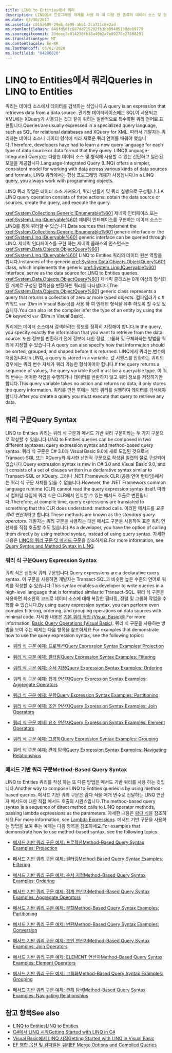 ```yaml
---
title: LINQ to Entities에서 쿼리
description: LINQ에서 프로그래밍 개체를 사용 하 여 다양 한 종류의 데이터 소스 및 형식에 대 한 데이터 작업을 수행 하기 위한 간단 하 고 일관적인 모델을 제공 하는 방법을 알아봅니다.
ms.date: 03/30/2017
ms.assetid: c015a609-29eb-4e95-abb1-2ca721c6e2ad
ms.openlocfilehash: 048fd56fc687dd715292fb3bb09405130de09779
ms.sourcegitcommit: 33deec3e814238fb18a49b2a7e89278e27888291
ms.translationtype: MT
ms.contentlocale: ko-KR
ms.lasthandoff: 06/02/2020
ms.locfileid: "84286820"
---
```

# <a name="queries-in-linq-to-entities"></a><span data-ttu-id="efafb-103">LINQ to Entities에서 쿼리</span><span class="sxs-lookup"><span data-stu-id="efafb-103">Queries in LINQ to Entities</span></span>
<span data-ttu-id="efafb-104">쿼리는 데이터 소스에서 데이터를 검색하는 식입니다.</span><span class="sxs-lookup"><span data-stu-id="efafb-104">A query is an expression that retrieves data from a data source.</span></span> <span data-ttu-id="efafb-105">관계형 데이터베이스에는 SQL이 사용되고 XML에는 XQuery가 사용되는 것과 같이 쿼리는 일반적으로 특수화된 쿼리 언어로 표현됩니다.</span><span class="sxs-lookup"><span data-stu-id="efafb-105">Queries are usually expressed in a specialized query language, such as SQL for relational databases and XQuery for XML.</span></span> <span data-ttu-id="efafb-106">따라서 개발자는 쿼리하는 데이터 소스나 데이터 형식에 따라 새로운 쿼리 언어를 배워야 했습니다.</span><span class="sxs-lookup"><span data-stu-id="efafb-106">Therefore, developers have had to learn a new query language for each type of data source or data format that they query.</span></span> <span data-ttu-id="efafb-107">LINQ(Language-Integrated Query)는 다양한 데이터 소스 및 형식에 사용할 수 있는 간단하고 일관된 모델을 제공합니다.</span><span class="sxs-lookup"><span data-stu-id="efafb-107">Language-Integrated Query (LINQ) offers a simpler, consistent model for working with data across various kinds of data sources and formats.</span></span> <span data-ttu-id="efafb-108">LINQ 쿼리에서는 항상 프로그래밍 개체가 사용됩니다.</span><span class="sxs-lookup"><span data-stu-id="efafb-108">In a LINQ query, you always work with programming objects.</span></span>  
  
 <span data-ttu-id="efafb-109">LINQ 쿼리 작업은 데이터 소스 가져오기, 쿼리 만들기 및 쿼리 실행으로 구성됩니다.</span><span class="sxs-lookup"><span data-stu-id="efafb-109">A LINQ query operation consists of three actions: obtain the data source or sources, create the query, and execute the query.</span></span>  
  
 <span data-ttu-id="efafb-110"><xref:System.Collections.Generic.IEnumerable%601> 제네릭 인터페이스 또는 <xref:System.Linq.IQueryable%601> 제네릭 인터페이스를 구현하는 데이터 소스는 LINQ를 통해 쿼리할 수 있습니다.</span><span class="sxs-lookup"><span data-stu-id="efafb-110">Data sources that implement the <xref:System.Collections.Generic.IEnumerable%601> generic interface or the <xref:System.Linq.IQueryable%601> generic interface can be queried through LINQ.</span></span> <span data-ttu-id="efafb-111">제네릭 인터페이스를 구현 하는 제네릭 클래스의 인스턴스는 <xref:System.Data.Objects.ObjectQuery%601> <xref:System.Linq.IQueryable%601> LINQ to Entities 쿼리의 데이터 원본 역할을 합니다.</span><span class="sxs-lookup"><span data-stu-id="efafb-111">Instances of the generic <xref:System.Data.Objects.ObjectQuery%601> class, which implements the generic <xref:System.Linq.IQueryable%601> interface, serve as the data source for LINQ to Entities queries.</span></span> <span data-ttu-id="efafb-112"><xref:System.Data.Objects.ObjectQuery%601> 제네릭 클래스는 0개 이상의 형식화된 개체로 구성된 컬렉션을 반환하는 쿼리를 나타냅니다.</span><span class="sxs-lookup"><span data-stu-id="efafb-112">The <xref:System.Data.Objects.ObjectQuery%601> generic class represents a query that returns a collection of zero or more typed objects.</span></span> <span data-ttu-id="efafb-113">컴파일러가 c # 키워드 `var` (Dim in Visual Basic)를 사용 하 여 엔터티 형식을 유추 하도록 할 수도 있습니다.</span><span class="sxs-lookup"><span data-stu-id="efafb-113">You can also let the compiler infer the type of an entity by using the C# keyword `var` (Dim in Visual Basic).</span></span>  
  
 <span data-ttu-id="efafb-114">쿼리에는 데이터 소스에서 검색하려는 정보를 정확히 지정해야 합니다.</span><span class="sxs-lookup"><span data-stu-id="efafb-114">In the query, you specify exactly the information that you want to retrieve from the data source.</span></span> <span data-ttu-id="efafb-115">또한 정보를 반환하기 전에 정보에 대한 정렬, 그룹화 및 구체화하는 방법을 쿼리에 지정할 수 있습니다.</span><span class="sxs-lookup"><span data-stu-id="efafb-115">A query can also specify how that information should be sorted, grouped, and shaped before it is returned.</span></span> <span data-ttu-id="efafb-116">LINQ에서 쿼리는 변수에 저장됩니다.</span><span class="sxs-lookup"><span data-stu-id="efafb-116">In LINQ, a query is stored in a variable.</span></span> <span data-ttu-id="efafb-117">값 시퀀스를 반환하는 쿼리의 경우에는 쿼리 변수 자체가 쿼리 가능한 형식이어야 합니다.</span><span class="sxs-lookup"><span data-stu-id="efafb-117">If the query returns a sequence of values, the query variable itself must be a queryable type.</span></span> <span data-ttu-id="efafb-118">이 쿼리 변수는 어떠한 작업을 수행하거나 데이터를 반환하지 않고 쿼리 정보를 저장하기만 합니다.</span><span class="sxs-lookup"><span data-stu-id="efafb-118">This query variable takes no action and returns no data; it only stores the query information.</span></span> <span data-ttu-id="efafb-119">쿼리를 만든 후에는 해당 쿼리를 실행하여 데이터를 검색해야 합니다.</span><span class="sxs-lookup"><span data-stu-id="efafb-119">After you create a query you must execute that query to retrieve any data.</span></span>  
  
## <a name="query-syntax"></a><span data-ttu-id="efafb-120">쿼리 구문</span><span class="sxs-lookup"><span data-stu-id="efafb-120">Query Syntax</span></span>  
 <span data-ttu-id="efafb-121">LINQ to Entities 쿼리는 쿼리 식 구문과 메서드 기반 쿼리 구문이라는 두 가지 구문으로 작성할 수 있습니다.</span><span class="sxs-lookup"><span data-stu-id="efafb-121">LINQ to Entities queries can be composed in two different syntaxes: query expression syntax and method-based query syntax.</span></span> <span data-ttu-id="efafb-122">쿼리 식 구문은 C# 3.0과 Visual Basic 9.0에 새로 도입된 것으로서 Transact-SQL 또는 XQuery와 유사한 선언적 구문으로 작성된 일련의 절로 구성되어 있습니다.</span><span class="sxs-lookup"><span data-stu-id="efafb-122">Query expression syntax is new in C# 3.0 and Visual Basic 9.0, and it consists of a set of clauses written in a declarative syntax similar to Transact-SQL or XQuery.</span></span> <span data-ttu-id="efafb-123">그러나 .NET Framework CLR (공용 언어 런타임)에서는 쿼리 식 구문 자체를 읽을 수 없습니다.</span><span class="sxs-lookup"><span data-stu-id="efafb-123">However, the .NET Framework common language runtime (CLR) cannot read the query expression syntax itself.</span></span> <span data-ttu-id="efafb-124">따라서 컴파일 타임에 쿼리 식은 CLR에서 인식할 수 있는 메서드 호출로 변환됩니다.</span><span class="sxs-lookup"><span data-stu-id="efafb-124">Therefore, at compile time, query expressions are translated to something that the CLR does understand: method calls.</span></span> <span data-ttu-id="efafb-125">이러한 메서드를 *표준 쿼리 연산자*라고 합니다.</span><span class="sxs-lookup"><span data-stu-id="efafb-125">These methods are known as the *standard query operators*.</span></span> <span data-ttu-id="efafb-126">개발자는 쿼리 구문을 사용하는 대신 메서드 구문을 사용하여 표준 쿼리 연산자를 직접 호출할 수도 있습니다.</span><span class="sxs-lookup"><span data-stu-id="efafb-126">As a developer, you have the option of calling them directly by using method syntax, instead of using query syntax.</span></span> <span data-ttu-id="efafb-127">자세한 내용은 [LINQ의 쿼리 구문 및 메서드 구문](../../../../../csharp/programming-guide/concepts/linq/query-syntax-and-method-syntax-in-linq.md)을 참조하세요.</span><span class="sxs-lookup"><span data-stu-id="efafb-127">For more information, see [Query Syntax and Method Syntax in LINQ](../../../../../csharp/programming-guide/concepts/linq/query-syntax-and-method-syntax-in-linq.md).</span></span>  
  
### <a name="query-expression-syntax"></a><span data-ttu-id="efafb-128">쿼리 식 구문</span><span class="sxs-lookup"><span data-stu-id="efafb-128">Query Expression Syntax</span></span>  
 <span data-ttu-id="efafb-129">쿼리 식은 선언적 쿼리 구문입니다.</span><span class="sxs-lookup"><span data-stu-id="efafb-129">Query expressions are a declarative query syntax.</span></span> <span data-ttu-id="efafb-130">이 구문을 사용하면 개발자는 Transact-SQL과 비슷한 높은 수준의 언어로 쿼리를 작성할 수 있습니다.</span><span class="sxs-lookup"><span data-stu-id="efafb-130">This syntax enables a developer to write queries in a high-level language that is formatted similar to Transact-SQL.</span></span> <span data-ttu-id="efafb-131">쿼리 식 구문을 사용하면 최소한의 코드로 데이터 소스에 대해 복잡한 필터링, 정렬 및 그룹화 작업을 수행할 수 있습니다.</span><span class="sxs-lookup"><span data-stu-id="efafb-131">By using query expression syntax, you can perform even complex filtering, ordering, and grouping operations on data sources with minimal code.</span></span> <span data-ttu-id="efafb-132">자세한 내용은 [기본 쿼리 작업 (Visual Basic)을](../../../../../visual-basic/programming-guide/concepts/linq/basic-query-operations.md).</span><span class="sxs-lookup"><span data-stu-id="efafb-132">For more information, [Basic Query Operations (Visual Basic)](../../../../../visual-basic/programming-guide/concepts/linq/basic-query-operations.md).</span></span> <span data-ttu-id="efafb-133">쿼리 식 구문을 사용하는 방법을 보여 주는 예제는 다음 항목을 참조하세요.</span><span class="sxs-lookup"><span data-stu-id="efafb-133">For examples that demonstrate how to use the query expression syntax, see the following topics:</span></span>  
  
- [<span data-ttu-id="efafb-134">쿼리 식 구문 예제: 프로젝션</span><span class="sxs-lookup"><span data-stu-id="efafb-134">Query Expression Syntax Examples: Projection</span></span>](query-expression-syntax-examples-projection.md)  
  
- [<span data-ttu-id="efafb-135">쿼리 식 구문 예제: 필터링</span><span class="sxs-lookup"><span data-stu-id="efafb-135">Query Expression Syntax Examples: Filtering</span></span>](query-expression-syntax-examples-filtering.md)  
  
- [<span data-ttu-id="efafb-136">쿼리 식 구문 예제: 순서 지정</span><span class="sxs-lookup"><span data-stu-id="efafb-136">Query Expression Syntax Examples: Ordering</span></span>](query-expression-syntax-examples-ordering.md)  
  
- [<span data-ttu-id="efafb-137">쿼리 식 구문 예제: 집계 연산자</span><span class="sxs-lookup"><span data-stu-id="efafb-137">Query Expression Syntax Examples: Aggregate Operators</span></span>](query-expression-syntax-examples-aggregate-operators.md)  
  
- [<span data-ttu-id="efafb-138">쿼리 식 구문 예제: 분할</span><span class="sxs-lookup"><span data-stu-id="efafb-138">Query Expression Syntax Examples: Partitioning</span></span>](query-expression-syntax-examples-partitioning.md)  
  
- [<span data-ttu-id="efafb-139">쿼리 식 구문 예제: 조인 연산자</span><span class="sxs-lookup"><span data-stu-id="efafb-139">Query Expression Syntax Examples: Join Operators</span></span>](query-expression-syntax-examples-join-operators.md)  
  
- [<span data-ttu-id="efafb-140">쿼리 식 구문 예제: 요소 연산자</span><span class="sxs-lookup"><span data-stu-id="efafb-140">Query Expression Syntax Examples: Element Operators</span></span>](query-expression-syntax-examples-element-operators.md)  
  
- [<span data-ttu-id="efafb-141">쿼리 식 구문 예제: 그룹화</span><span class="sxs-lookup"><span data-stu-id="efafb-141">Query Expression Syntax Examples: Grouping</span></span>](query-expression-syntax-examples-grouping.md)  
  
- [<span data-ttu-id="efafb-142">쿼리 식 구문 예제: 관계 탐색</span><span class="sxs-lookup"><span data-stu-id="efafb-142">Query Expression Syntax Examples: Navigating Relationships</span></span>](query-expression-syntax-examples-navigating-relationships.md)  
  
### <a name="method-based-query-syntax"></a><span data-ttu-id="efafb-143">메서드 기반 쿼리 구문</span><span class="sxs-lookup"><span data-stu-id="efafb-143">Method-Based Query Syntax</span></span>  
 <span data-ttu-id="efafb-144">LINQ to Entities 쿼리를 작성 하는 또 다른 방법은 메서드 기반 쿼리를 사용 하는 것입니다.</span><span class="sxs-lookup"><span data-stu-id="efafb-144">Another way to compose LINQ to Entities queries is by using method-based queries.</span></span> <span data-ttu-id="efafb-145">메서드 기반 쿼리 구문은 람다 식을 매개 변수로 전달하는 LINQ 연산자 메서드에 대한 직접 메서드 호출의 시퀀스입니다.</span><span class="sxs-lookup"><span data-stu-id="efafb-145">The method-based query syntax is a sequence of direct method calls to LINQ operator methods, passing lambda expressions as the parameters.</span></span> <span data-ttu-id="efafb-146">자세한 내용은 [람다 식](../../../../../csharp/programming-guide/statements-expressions-operators/lambda-expressions.md)을 참조하세요.</span><span class="sxs-lookup"><span data-stu-id="efafb-146">For more information, see [Lambda Expressions](../../../../../csharp/programming-guide/statements-expressions-operators/lambda-expressions.md).</span></span> <span data-ttu-id="efafb-147">메서드 기반 구문을 사용하는 방법을 보여 주는 예제는 다음 항목을 참조하세요.</span><span class="sxs-lookup"><span data-stu-id="efafb-147">For examples that demonstrate how to use method-based syntax, see the following topics:</span></span>  
  
- [<span data-ttu-id="efafb-148">메서드 기반 쿼리 구문 예제: 프로젝션</span><span class="sxs-lookup"><span data-stu-id="efafb-148">Method-Based Query Syntax Examples: Projection</span></span>](method-based-query-syntax-examples-projection.md)  
  
- [<span data-ttu-id="efafb-149">메서드 기반 쿼리 구문 예제: 필터링</span><span class="sxs-lookup"><span data-stu-id="efafb-149">Method-Based Query Syntax Examples: Filtering</span></span>](method-based-query-syntax-examples-filtering.md)  
  
- [<span data-ttu-id="efafb-150">메서드 기반 쿼리 구문 예제: 순서 지정</span><span class="sxs-lookup"><span data-stu-id="efafb-150">Method-Based Query Syntax Examples: Ordering</span></span>](method-based-query-syntax-examples-ordering.md)  
  
- [<span data-ttu-id="efafb-151">메서드 기반 쿼리 구문 예제: 집계 연산자</span><span class="sxs-lookup"><span data-stu-id="efafb-151">Method-Based Query Syntax Examples: Aggregate Operators</span></span>](method-based-query-syntax-examples-aggregate-operators.md)  
  
- [<span data-ttu-id="efafb-152">메서드 기반 쿼리 구문 예제: 분할</span><span class="sxs-lookup"><span data-stu-id="efafb-152">Method-Based Query Syntax Examples: Partitioning</span></span>](method-based-query-syntax-examples-partitioning.md)  
  
- [<span data-ttu-id="efafb-153">메서드 기반 쿼리 구문 예제: 변환</span><span class="sxs-lookup"><span data-stu-id="efafb-153">Method-Based Query Syntax Examples: Conversion</span></span>](method-based-query-syntax-examples-conversion.md)  
  
- [<span data-ttu-id="efafb-154">메서드 기반 쿼리 구문 예제: 조인 연산자</span><span class="sxs-lookup"><span data-stu-id="efafb-154">Method-Based Query Syntax Examples: Join Operators</span></span>](method-based-query-syntax-examples-join-operators.md)  
  
- [<span data-ttu-id="efafb-155">메서드 기반 쿼리 구문 예제: ELEMENT 연산자</span><span class="sxs-lookup"><span data-stu-id="efafb-155">Method-Based Query Syntax Examples: Element Operators</span></span>](method-based-query-syntax-examples-element-operators.md)  
  
- [<span data-ttu-id="efafb-156">메서드 기반 쿼리 구문 예제: 그룹화</span><span class="sxs-lookup"><span data-stu-id="efafb-156">Method-Based Query Syntax Examples: Grouping</span></span>](method-based-query-syntax-examples-grouping.md)  
  
- [<span data-ttu-id="efafb-157">메서드 기반 쿼리 구문 예제: 관계 탐색</span><span class="sxs-lookup"><span data-stu-id="efafb-157">Method-Based Query Syntax Examples: Navigating Relationships</span></span>](method-based-query-syntax-examples-navigating-relationships.md)  
  
## <a name="see-also"></a><span data-ttu-id="efafb-158">참고 항목</span><span class="sxs-lookup"><span data-stu-id="efafb-158">See also</span></span>

- [<span data-ttu-id="efafb-159">LINQ to Entities</span><span class="sxs-lookup"><span data-stu-id="efafb-159">LINQ to Entities</span></span>](linq-to-entities.md)
- [<span data-ttu-id="efafb-160">C#에서 LINQ 시작</span><span class="sxs-lookup"><span data-stu-id="efafb-160">Getting Started with LINQ in C#</span></span>](../../../../../csharp/programming-guide/concepts/linq/index.md)
- [<span data-ttu-id="efafb-161">Visual Basic에서 LINQ 시작</span><span class="sxs-lookup"><span data-stu-id="efafb-161">Getting Started with LINQ in Visual Basic</span></span>](../../../../../visual-basic/programming-guide/concepts/linq/getting-started-with-linq.md)
- [<span data-ttu-id="efafb-162">EF 병합 옵션 및 컴파일된 쿼리</span><span class="sxs-lookup"><span data-stu-id="efafb-162">EF Merge Options and Compiled Queries</span></span>](https://docs.microsoft.com/archive/blogs/dsimmons/ef-merge-options-and-compiled-queries)
